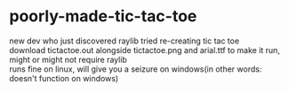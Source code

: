# poorly-made-tic-tac-toe
new dev who just discovered raylib tried re-creating tic tac toe<br>
download tictactoe.out alongside tictactoe.png and arial.ttf to make it run, might or might not require raylib<br>
runs fine on linux, will give you a seizure on windows(in other words: doesn't function on windows)
